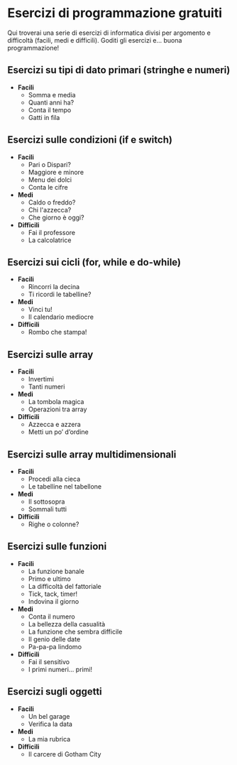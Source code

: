 # Esercizi di programmazione gratuiti
Qui troverai una serie di esercizi di informatica divisi per argomento e difficoltà (facili, medi e difficili).
Goditi gli esercizi e... buona programmazione!

## Esercizi su tipi di dato primari (stringhe e numeri)
* **Facili**
  * Somma e media
  * Quanti anni ha?
  * Conta il tempo
  * Gatti in fila

## Esercizi sulle condizioni (if e switch)
* **Facili**
  * Pari o Dispari?
  * Maggiore e minore
  * Menu dei dolci
  * Conta le cifre
* **Medi**
  * Caldo o freddo?
  * Chi l'azzecca?
  * Che giorno è oggi?
* **Difficili**
  * Fai il professore
  * La calcolatrice
  
## Esercizi sui cicli (for, while e do-while)
* **Facili**
  * Rincorri la decina
  * Ti ricordi le tabelline?
* **Medi**
  * Vinci tu!
  * Il calendario mediocre
* **Difficili**
  * Rombo che stampa!
  
## Esercizi sulle array
* **Facili**
  * Invertimi
  * Tanti numeri
* **Medi**
  * La tombola magica
  * Operazioni tra array
* **Difficili**
  * Azzecca e azzera
  * Metti un po’ d’ordine
  
## Esercizi sulle array multidimensionali
* **Facili**
  * Procedi alla cieca
  * Le tabelline nel tabellone
* **Medi**
  * Il sottosopra
  * Sommali tutti
* **Difficili**
  * Righe o colonne?
  
## Esercizi sulle funzioni
* **Facili**
  * La funzione banale
  * Primo e ultimo
  * La difficoltà del fattoriale
  * Tick, tack, timer!
  * Indovina il giorno
* **Medi**
  * Conta il numero
  * La bellezza della casualità
  * La funzione che sembra difficile
  * Il genio delle date
  * Pa-pa-pa lindomo
* **Difficili**
  * Fai il sensitivo
  * I primi numeri… primi!

## Esercizi sugli oggetti
* **Facili**
  * Un bel garage
  * Verifica la data
* **Medi**
  * La mia rubrica
* **Difficili**
  * Il carcere di Gotham City
